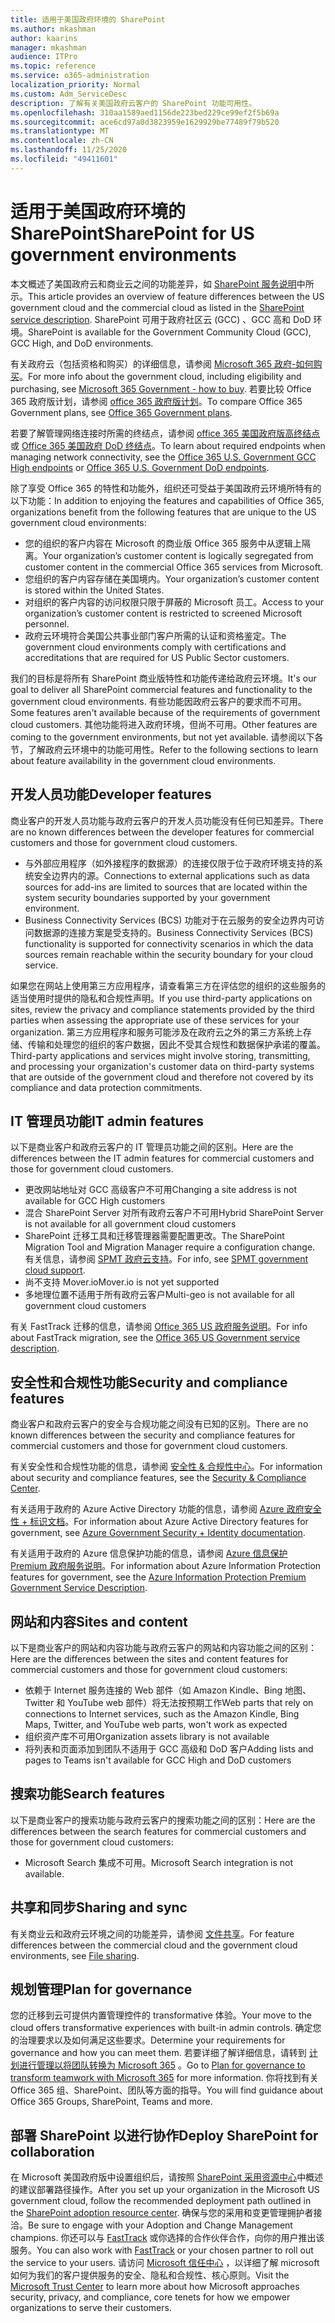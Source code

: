 ```yaml
---
title: 适用于美国政府环境的 SharePoint
ms.author: mkashman
author: kaarins
manager: mkashman
audience: ITPro
ms.topic: reference
ms.service: o365-administration
localization_priority: Normal
ms.custom: Adm_ServiceDesc
description: 了解有关美国政府云客户的 SharePoint 功能可用性。
ms.openlocfilehash: 310aa1589aed1156de223bed229ce99ef2f5b69a
ms.sourcegitcommit: ace6cd97a0d3823959e1629929be77489f79b520
ms.translationtype: MT
ms.contentlocale: zh-CN
ms.lasthandoff: 11/25/2020
ms.locfileid: "49411601"
---
```

# <a name="sharepoint-for-us-government-environments"></a><span data-ttu-id="6c0d0-103">适用于美国政府环境的 SharePoint</span><span class="sxs-lookup"><span data-stu-id="6c0d0-103">SharePoint for US government environments</span></span>

<span data-ttu-id="6c0d0-104">本文概述了美国政府云和商业云之间的功能差异，如 [SharePoint 服务说明](/office365/servicedescriptions/sharepoint-online-service-description/sharepoint-online-service-description)中所示。</span><span class="sxs-lookup"><span data-stu-id="6c0d0-104">This article provides an overview of feature differences between the US government cloud and the commercial cloud as listed in the [SharePoint service description](/office365/servicedescriptions/sharepoint-online-service-description/sharepoint-online-service-description).</span></span> <span data-ttu-id="6c0d0-105">SharePoint 可用于政府社区云 (GCC) 、GCC 高和 DoD 环境。</span><span class="sxs-lookup"><span data-stu-id="6c0d0-105">SharePoint is available for the Government Community Cloud (GCC), GCC High, and DoD environments.</span></span> 

<span data-ttu-id="6c0d0-106">有关政府云（包括资格和购买）的详细信息，请参阅 [Microsoft 365 政府-如何购买](/office365/servicedescriptions/office-365-platform-service-description/office-365-us-government/microsoft-365-government-how-to-buy)。</span><span class="sxs-lookup"><span data-stu-id="6c0d0-106">For more info about the government cloud, including eligibility and purchasing, see [Microsoft 365 Government - how to buy](/office365/servicedescriptions/office-365-platform-service-description/office-365-us-government/microsoft-365-government-how-to-buy).</span></span> <span data-ttu-id="6c0d0-107">若要比较 Office 365 政府版计划，请参阅 [office 365 政府版计划](https://www.microsoft.com/microsoft-365/government/compare-office-365-government-plans?rtc=1#EligibilityRequirements)。</span><span class="sxs-lookup"><span data-stu-id="6c0d0-107">To compare Office 365 Government plans, see [Office 365 Government plans](https://www.microsoft.com/microsoft-365/government/compare-office-365-government-plans?rtc=1#EligibilityRequirements).</span></span>

<span data-ttu-id="6c0d0-108">若要了解管理网络连接时所需的终结点，请参阅 [office 365 美国政府版高终结点](/office365/enterprise/office-365-u-s-government-gcc-high-endpoints#sharepoint-online-and-onedrive-for-business) 或 [Office 365 美国政府 DoD 终结点](/office365/enterprise/office-365-u-s-government-dod-endpoints#sharepoint-online-and-onedrive-for-business)。</span><span class="sxs-lookup"><span data-stu-id="6c0d0-108">To learn about required endpoints when managing network connectivity, see the [Office 365 U.S. Government GCC High endpoints](/office365/enterprise/office-365-u-s-government-gcc-high-endpoints#sharepoint-online-and-onedrive-for-business) or [Office 365 U.S. Government DoD endpoints](/office365/enterprise/office-365-u-s-government-dod-endpoints#sharepoint-online-and-onedrive-for-business).</span></span>

<span data-ttu-id="6c0d0-109">除了享受 Office 365 的特性和功能外，组织还可受益于美国政府云环境所特有的以下功能：</span><span class="sxs-lookup"><span data-stu-id="6c0d0-109">In addition to enjoying the features and capabilities of Office 365, organizations benefit from the following features that are unique to the US government cloud environments:</span></span>

-   <span data-ttu-id="6c0d0-110">您的组织的客户内容在 Microsoft 的商业版 Office 365 服务中从逻辑上隔离。</span><span class="sxs-lookup"><span data-stu-id="6c0d0-110">Your organization’s customer content is logically segregated from customer content in the commercial Office 365 services from Microsoft.</span></span>
-   <span data-ttu-id="6c0d0-111">您组织的客户内容存储在美国境内。</span><span class="sxs-lookup"><span data-stu-id="6c0d0-111">Your organization’s customer content is stored within the United States.</span></span>
-   <span data-ttu-id="6c0d0-112">对组织的客户内容的访问权限只限于屏蔽的 Microsoft 员工。</span><span class="sxs-lookup"><span data-stu-id="6c0d0-112">Access to your organization’s customer content is restricted to screened Microsoft personnel.</span></span>
-   <span data-ttu-id="6c0d0-113">政府云环境符合美国公共事业部门客户所需的认证和资格鉴定。</span><span class="sxs-lookup"><span data-stu-id="6c0d0-113">The government cloud environments comply with certifications and accreditations that are required for US Public Sector customers.</span></span>

<span data-ttu-id="6c0d0-114">我们的目标是将所有 SharePoint 商业版特性和功能传递给政府云环境。</span><span class="sxs-lookup"><span data-stu-id="6c0d0-114">It's our goal to deliver all SharePoint commercial features and functionality to the government cloud environments.</span></span> <span data-ttu-id="6c0d0-115">有些功能因政府云客户的要求而不可用。</span><span class="sxs-lookup"><span data-stu-id="6c0d0-115">Some features aren't available because of the requirements of government cloud customers.</span></span> <span data-ttu-id="6c0d0-116">其他功能将进入政府环境，但尚不可用。</span><span class="sxs-lookup"><span data-stu-id="6c0d0-116">Other features are coming to the government environments, but not yet available.</span></span> <span data-ttu-id="6c0d0-117">请参阅以下各节，了解政府云环境中的功能可用性。</span><span class="sxs-lookup"><span data-stu-id="6c0d0-117">Refer to the following sections to learn about feature availability in the government cloud environments.</span></span>

## <a name="developer-features"></a><span data-ttu-id="6c0d0-118">开发人员功能</span><span class="sxs-lookup"><span data-stu-id="6c0d0-118">Developer features</span></span>

<span data-ttu-id="6c0d0-119">商业客户的开发人员功能与政府云客户的开发人员功能没有任何已知差异。</span><span class="sxs-lookup"><span data-stu-id="6c0d0-119">There are no known differences between the developer features for commercial customers and those for government cloud customers.</span></span>

- <span data-ttu-id="6c0d0-120">与外部应用程序（如外接程序的数据源）的连接仅限于位于政府环境支持的系统安全边界内的源。</span><span class="sxs-lookup"><span data-stu-id="6c0d0-120">Connections to external applications such as data sources for add-ins are limited to sources that are located within the system security boundaries supported by your government environment.</span></span>
- <span data-ttu-id="6c0d0-121">Business Connectivity Services (BCS) 功能对于在云服务的安全边界内可访问数据源的连接方案是受支持的。</span><span class="sxs-lookup"><span data-stu-id="6c0d0-121">Business Connectivity Services (BCS) functionality is supported for connectivity scenarios in which the data sources remain reachable within the security boundary for your cloud service.</span></span>

<span data-ttu-id="6c0d0-122">如果您在网站上使用第三方应用程序，请查看第三方在评估您的组织的这些服务的适当使用时提供的隐私和合规性声明。</span><span class="sxs-lookup"><span data-stu-id="6c0d0-122">If you use third-party applications on sites, review the privacy and compliance statements provided by the third parties when assessing the appropriate use of these services for your organization.</span></span> <span data-ttu-id="6c0d0-123">第三方应用程序和服务可能涉及在政府云之外的第三方系统上存储、传输和处理您的组织的客户数据，因此不受其合规性和数据保护承诺的覆盖。</span><span class="sxs-lookup"><span data-stu-id="6c0d0-123">Third-party applications and services might involve storing, transmitting, and processing your organization's customer data on third-party systems that are outside of the government cloud and therefore not covered by its compliance and data protection commitments.</span></span> 

## <a name="it-admin-features"></a><span data-ttu-id="6c0d0-124">IT 管理员功能</span><span class="sxs-lookup"><span data-stu-id="6c0d0-124">IT admin features</span></span>

<span data-ttu-id="6c0d0-125">以下是商业客户和政府云客户的 IT 管理员功能之间的区别。</span><span class="sxs-lookup"><span data-stu-id="6c0d0-125">Here are the differences between the IT admin features for commercial customers and those for government cloud customers.</span></span>

- <span data-ttu-id="6c0d0-126">更改网站地址对 GCC 高级客户不可用</span><span class="sxs-lookup"><span data-stu-id="6c0d0-126">Changing a site address is not available for GCC High customers</span></span>
- <span data-ttu-id="6c0d0-127">混合 SharePoint Server 对所有政府云客户不可用</span><span class="sxs-lookup"><span data-stu-id="6c0d0-127">Hybrid SharePoint Server is not available for all government cloud customers</span></span>
- <span data-ttu-id="6c0d0-128">SharePoint 迁移工具和迁移管理器需要配置更改。</span><span class="sxs-lookup"><span data-stu-id="6c0d0-128">The SharePoint Migration Tool and Migration Manager require a configuration change.</span></span> <span data-ttu-id="6c0d0-129">有关信息，请参阅 [SPMT 政府云支持](/sharepointmigration/spmt-install-issues#government-cloud-support)。</span><span class="sxs-lookup"><span data-stu-id="6c0d0-129">For info, see [SPMT government cloud support](/sharepointmigration/spmt-install-issues#government-cloud-support).</span></span>
- <span data-ttu-id="6c0d0-130">尚不支持 Mover.io</span><span class="sxs-lookup"><span data-stu-id="6c0d0-130">Mover.io is not yet supported</span></span>
- <span data-ttu-id="6c0d0-131">多地理位置不适用于所有政府云客户</span><span class="sxs-lookup"><span data-stu-id="6c0d0-131">Multi-geo is not available for all government cloud customers</span></span>

<span data-ttu-id="6c0d0-132">有关 FastTrack 迁移的信息，请参阅 [Office 365 US 政府服务说明](/office365/servicedescriptions/office-365-platform-service-description/office-365-us-government/office-365-us-government#data-migrations-performed-by-fasttrack)。</span><span class="sxs-lookup"><span data-stu-id="6c0d0-132">For info about FastTrack migration, see the [Office 365 US Government service description](/office365/servicedescriptions/office-365-platform-service-description/office-365-us-government/office-365-us-government#data-migrations-performed-by-fasttrack).</span></span>

## <a name="security-and-compliance-features"></a><span data-ttu-id="6c0d0-133">安全性和合规性功能</span><span class="sxs-lookup"><span data-stu-id="6c0d0-133">Security and compliance features</span></span>

<span data-ttu-id="6c0d0-134">商业客户和政府云客户的安全与合规功能之间没有已知的区别。</span><span class="sxs-lookup"><span data-stu-id="6c0d0-134">There are no known differences between the security and compliance features for commercial customers and those for government cloud customers.</span></span>

<span data-ttu-id="6c0d0-135">有关安全性和合规性功能的信息，请参阅 [安全性 & 合规性中心](https://docs.microsoft.com/office365/servicedescriptions/office-365-platform-service-description/office-365-securitycompliance-center)。</span><span class="sxs-lookup"><span data-stu-id="6c0d0-135">For information about security and compliance features, see the [Security & Compliance Center](https://docs.microsoft.com/office365/servicedescriptions/office-365-platform-service-description/office-365-securitycompliance-center).</span></span>

<span data-ttu-id="6c0d0-136">有关适用于政府的 Azure Active Directory 功能的信息，请参阅 [Azure 政府安全性 + 标识文档](/azure/azure-government/documentation-government-services-securityandidentity#azure-active-directory)。</span><span class="sxs-lookup"><span data-stu-id="6c0d0-136">For information about Azure Active Directory features for government, see [Azure Government Security + Identity documentation](/azure/azure-government/documentation-government-services-securityandidentity#azure-active-directory).</span></span> 

<span data-ttu-id="6c0d0-137">有关适用于政府的 Azure 信息保护功能的信息，请参阅 [Azure 信息保护 Premium 政府服务说明](/enterprise-mobility-security/solutions/ems-aip-premium-govt-service-description)。</span><span class="sxs-lookup"><span data-stu-id="6c0d0-137">For information about Azure Information Protection features for government, see the [Azure Information Protection Premium Government Service Description](/enterprise-mobility-security/solutions/ems-aip-premium-govt-service-description).</span></span> 

## <a name="sites-and-content"></a><span data-ttu-id="6c0d0-138">网站和内容</span><span class="sxs-lookup"><span data-stu-id="6c0d0-138">Sites and content</span></span>

<span data-ttu-id="6c0d0-139">以下是商业客户的网站和内容功能与政府云客户的网站和内容功能之间的区别：</span><span class="sxs-lookup"><span data-stu-id="6c0d0-139">Here are the differences between the sites and content features for commercial customers and those for government cloud customers:</span></span>

- <span data-ttu-id="6c0d0-140">依赖于 Internet 服务连接的 Web 部件（如 Amazon Kindle、Bing 地图、Twitter 和 YouTube web 部件）将无法按预期工作</span><span class="sxs-lookup"><span data-stu-id="6c0d0-140">Web parts that rely on connections to Internet services, such as the Amazon Kindle, Bing Maps, Twitter, and YouTube web parts, won't work as expected</span></span>
- <span data-ttu-id="6c0d0-141">组织资产库不可用</span><span class="sxs-lookup"><span data-stu-id="6c0d0-141">Organization assets library is not available</span></span>
- <span data-ttu-id="6c0d0-142">将列表和页面添加到团队不适用于 GCC 高级和 DoD 客户</span><span class="sxs-lookup"><span data-stu-id="6c0d0-142">Adding lists and pages to Teams isn't available for GCC High and DoD customers</span></span>

## <a name="search-features"></a><span data-ttu-id="6c0d0-143">搜索功能</span><span class="sxs-lookup"><span data-stu-id="6c0d0-143">Search features</span></span>

<span data-ttu-id="6c0d0-144">以下是商业客户的搜索功能与政府云客户的搜索功能之间的区别：</span><span class="sxs-lookup"><span data-stu-id="6c0d0-144">Here are the differences between the search features for commercial customers and those for government cloud customers:</span></span>

- <span data-ttu-id="6c0d0-145">Microsoft Search 集成不可用。</span><span class="sxs-lookup"><span data-stu-id="6c0d0-145">Microsoft Search integration is not available.</span></span>

## <a name="sharing-and-sync"></a><span data-ttu-id="6c0d0-146">共享和同步</span><span class="sxs-lookup"><span data-stu-id="6c0d0-146">Sharing and sync</span></span>

<span data-ttu-id="6c0d0-147">有关商业云和政府云环境之间的功能差异，请参阅 [文件共享](/office365/servicedescriptions/office-365-platform-service-description/office-365-us-government/gcc-high-and-dod#file-sharing)。</span><span class="sxs-lookup"><span data-stu-id="6c0d0-147">For feature differences between the commercial cloud and the government cloud environments, see [File sharing](/office365/servicedescriptions/office-365-platform-service-description/office-365-us-government/gcc-high-and-dod#file-sharing).</span></span>

## <a name="plan-for-governance"></a><span data-ttu-id="6c0d0-148">规划管理</span><span class="sxs-lookup"><span data-stu-id="6c0d0-148">Plan for governance</span></span>

<span data-ttu-id="6c0d0-149">您的迁移到云可提供内置管理控件的 transformative 体验。</span><span class="sxs-lookup"><span data-stu-id="6c0d0-149">Your move to the cloud offers transformative experiences with built-in admin controls.</span></span> <span data-ttu-id="6c0d0-150">确定您的治理要求以及如何满足这些要求。</span><span class="sxs-lookup"><span data-stu-id="6c0d0-150">Determine your requirements for governance and how you can meet them.</span></span> <span data-ttu-id="6c0d0-151">若要详细了解详细信息，请转到 [计划进行管理以将团队转换为 Microsoft 365](https://resources.techcommunity.microsoft.com/teamwork-governance/) 。</span><span class="sxs-lookup"><span data-stu-id="6c0d0-151">Go to [Plan for governance to transform teamwork with Microsoft 365](https://resources.techcommunity.microsoft.com/teamwork-governance/) for more information.</span></span> <span data-ttu-id="6c0d0-152">你将找到有关 Office 365 组、SharePoint、团队等方面的指导。</span><span class="sxs-lookup"><span data-stu-id="6c0d0-152">You will find guidance about Office 365 Groups, SharePoint, Teams and more.</span></span>

## <a name="deploy-sharepoint-for-collaboration"></a><span data-ttu-id="6c0d0-153">部署 SharePoint 以进行协作</span><span class="sxs-lookup"><span data-stu-id="6c0d0-153">Deploy SharePoint for collaboration</span></span>

<span data-ttu-id="6c0d0-154">在 Microsoft 美国政府版中设置组织后，请按照 [SharePoint 采用资源中心](https://resources.techcommunity.microsoft.com/resources/SharePoint-adoption/)中概述的建议部署路径操作。</span><span class="sxs-lookup"><span data-stu-id="6c0d0-154">After you set up your organization in the Microsoft US government cloud, follow the recommended deployment path outlined in the [SharePoint adoption resource center](https://resources.techcommunity.microsoft.com/resources/SharePoint-adoption/).</span></span> <span data-ttu-id="6c0d0-155">确保与您的采用和变更管理拥护者接洽。</span><span class="sxs-lookup"><span data-stu-id="6c0d0-155">Be sure to engage with your Adoption and Change Management champions.</span></span>
<span data-ttu-id="6c0d0-156">你还可以与 [FastTrack](https://www.microsoft.com/fasttrack) 或你选择的合作伙伴合作，向你的用户推出该服务。</span><span class="sxs-lookup"><span data-stu-id="6c0d0-156">You can also work with [FastTrack](https://www.microsoft.com/fasttrack) or your chosen partner to roll out the service to your users.</span></span>
<span data-ttu-id="6c0d0-157">请访问 [Microsoft 信任中心](https://www.microsoft.com/trust-center) ，以详细了解 microsoft 如何为我们的客户提供服务的安全、隐私和合规性、核心原则。</span><span class="sxs-lookup"><span data-stu-id="6c0d0-157">Visit the [Microsoft Trust Center](https://www.microsoft.com/trust-center) to learn more about how Microsoft approaches security, privacy, and compliance, core tenets for how we empower organizations to serve their customers.</span></span>
